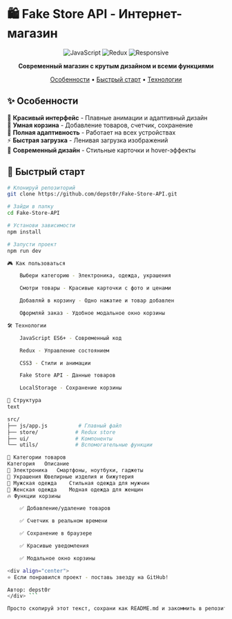 # 🛍️ Fake Store API - Интернет-магазин

<div align="center">

![JavaScript](https://img.shields.io/badge/JavaScript-ES6+-yellow?style=for-the-badge&logo=javascript)
![Redux](https://img.shields.io/badge/Redux-State-purple?style=for-the-badge&logo=redux)
![Responsive](https://img.shields.io/badge/Responsive-Design-green?style=for-the-badge&logo=css3)

**Современный магазин с крутым дизайном и всеми функциями**

[Особенности](#✨-особенности) • [Быстрый старт](#🚀-быстрый-старт) • [Технологии](#🛠-технологии)

</div>

## ✨ Особенности

🎯 **Красивый интерфейс** - Плавные анимации и адаптивный дизайн  
🛒 **Умная корзина** - Добавление товаров, счетчик, сохранение  
📱 **Полная адаптивность** - Работает на всех устройствах  
⚡ **Быстрая загрузка** - Ленивая загрузка изображений  
🎨 **Современный дизайн** - Стильные карточки и hover-эффекты  

## 🚀 Быстрый старт

```bash
# Клонируй репозиторий
git clone https://github.com/depst0r/Fake-Store-API.git

# Зайди в папку
cd Fake-Store-API

# Установи зависимости
npm install

# Запусти проект
npm run dev

🎮 Как пользоваться

    Выбери категорию - Электроника, одежда, украшения

    Смотри товары - Красивые карточки с фото и ценами

    Добавляй в корзину - Одно нажатие и товар добавлен

    Оформляй заказ - Удобное модальное окно корзины

🛠 Технологии

    JavaScript ES6+ - Современный код

    Redux - Управление состоянием

    CSS3 - Стили и анимации

    Fake Store API - Данные товаров

    LocalStorage - Сохранение корзины

📁 Структура
text

src/
├── js/app.js          # Главный файл
├── store/            # Redux store
├── ui/               # Компоненты
└── utils/            # Вспомогательные функции

🎯 Категории товаров
Категория	Описание
📱 Электроника	Смартфоны, ноутбуки, гаджеты
💎 Украшения	Ювелирные изделия и бижутерия
👔 Мужская одежда	Стильная одежда для мужчин
👗 Женская одежда	Модная одежда для женщин
🔥 Функции корзины

    ✅ Добавление/удаление товаров

    ✅ Счетчик в реальном времени

    ✅ Сохранение в браузере

    ✅ Красивые уведомления

    ✅ Модальное окно корзины

<div align="center">
⭐ Если понравился проект - поставь звезду на GitHub!

Автор: depst0r
</div> ```

Просто скопируй этот текст, сохрани как README.md и закоммить в репозиторий! Всё готово 🚀
